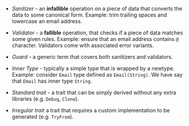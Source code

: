 
* _Sanitizer_ - an **infallible** operation on a piece of data that converts the data to some canonical form.
Example: trim trailing spaces and lowercase an email address.

* _Validator_ - a **fallible** operation, that checks if a piece of data matches some given rules.
Example: ensure that an email address contains `@` character. Validators come with associated error variants.

* _Guard_ - a generic term that covers both sanitizers and validators.

* _Inner Type_ - typically a simple type that is wrapped by a newtype.
Example: consider `Email` type defined as `Email(String)`. We have say that `Email` has inner type `String`.

* _Standard trait_ - a trait that can be simply derived without any extra libraries (e.g. `Debug`, `Clone`).
* _Irregular trait_ a trait that requires a custom implementation to be generated (e.g. `TryFrom`).
